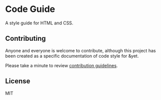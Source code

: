 # Code Guide

A style guide for HTML and CSS.

## Contributing
Anyone and everyone is welcome to contribute, although this project has been
created as a specific documentation of code style for &yet.

Please take a minute to review [contribution guidelines](CONTRIBUTING.md).

## License
MIT
